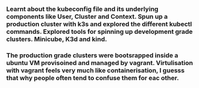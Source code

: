 ### Learnt about the kubeconfig file and its underlying components like User, Cluster and Context. Spun up a production cluster with k3s and explored the different kubectl commands. Explored tools for spinning up development grade clusters. Minicube, K3d and kind. 
### The production grade clusters were bootsrapped inside a ubuntu VM provisoined and managed by vagrant. Virtulisation with vagrant feels very much like containerisation, I guesss that why people often tend to confuse them for eac other. 
 
